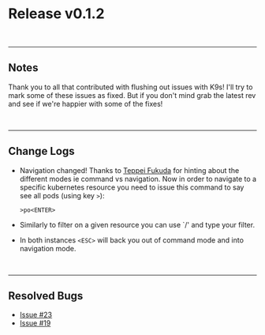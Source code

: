 # Release v0.1.2

<br/>

---
## Notes

Thank you to all that contributed with flushing out issues with K9s! I'll try
to mark some of these issues as fixed. But if you don't mind grab the latest
rev and see if we're happier with some of the fixes!

<br/>

---
## Change Logs

+ Navigation changed! Thanks to [Teppei Fukuda](https://github.com/knqyf263) for
  hinting about the different modes ie command vs navigation. Now in order to
  navigate to a specific kubernetes resource you need to issue this command
  to say see all pods (using key `>`):

    ```text
    >po<ENTER>
    ```
+ Similarly to filter on a given resource you can use `/' and type your filter.
+ In both instances `<ESC>` will back you out of command mode and into navigation mode.

<br/>

---
## Resolved Bugs

+ [Issue #23](https://github.com/kswapd/k12s/issues/23)
+ [Issue #19](https://github.com/kswapd/k12s/issues/19)
